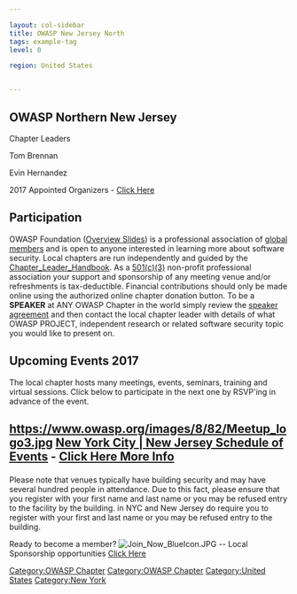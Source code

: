 ```yaml
---

layout: col-sidebar
title: OWASP New Jersey North
tags: example-tag
level: 0

region: United States


---
```

## OWASP Northern New Jersey

Chapter Leaders

Tom Brennan

Evin Hernandez

2017 Appointed Organizers - [Click
Here](https://www.meetup.com/owaspnycnj/members/?op=leaders)

## Participation

OWASP Foundation ([Overview
Slides](https://docs.google.com/a/owasp.org/presentation/d/10wi1EWFCPZwCpkB6qZaBNN8mR2XfQs8sLxcj9SCsP6c/edit?usp=sharing))
is a professional association of [global members](Membership "wikilink")
and is open to anyone interested in learning more about software
security. Local chapters are run independently and guided by the
[Chapter_Leader_Handbook](Chapter_Leader_Handbook "wikilink"). As a
[501(c)(3)](About_OWASP "wikilink") non-profit professional association
your support and sponsorship of any meeting venue and/or refreshments is
tax-deductible. Financial contributions should only be made online using
the authorized online chapter donation button. To be a <b>SPEAKER</b> at
ANY OWASP Chapter in the world simply review the [speaker
agreement](Speaker_Agreement "wikilink") and then contact the local
chapter leader with details of what OWASP PROJECT, independent research
or related software security topic you would like to present on.

## Upcoming Events 2017

The local chapter hosts many meetings, events, seminars, training and
virtual sessions. Click below to participate in the next one by RSVP'ing
in advance of the event.

<h2>

[<https://www.owasp.org/images/8/82/Meetup_logo3.jpg>](https://www.meetup.com/owaspnycnj/)
[New York City | New Jersey Schedule of
Events](https://www.meetup.com/owaspnyc/) - [Click Here More
Info](https://www.meetup.com/nymjcsc/)

</h2>

Please note that venues typically have building security and may have
several hundred people in attendance. Due to this fact, please ensure
that you register with your first name and last name or you may be
refused entry to the facility by the building. in NYC and New Jersey do
require you to register with your first and last name or you may be
refused entry to the building.

Ready to become a member?
![Join_Now_BlueIcon.JPG](Join_Now_BlueIcon.JPG
"Join_Now_BlueIcon.JPG") -- Local Sponsorship opportunities [Click
Here](https://www.owasp.org/images/b/ba/NYC_Chapter_Sponsorship.pdf)

[Category:OWASP Chapter](Category:OWASP_Chapter "wikilink")
[Category:OWASP Chapter](Category:OWASP_Chapter "wikilink")
[Category:United States](Category:United_States "wikilink")
[Category:New York](Category:New_York "wikilink")
